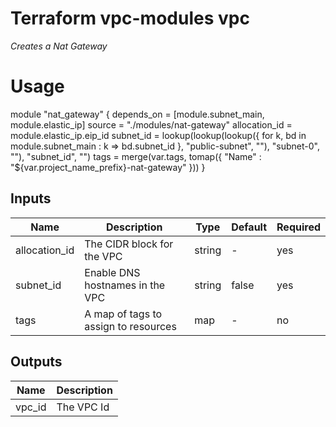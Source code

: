 # **Terraform vpc-modules vpc**

*Creates a Nat Gateway*


#  Usage

module "nat_gateway" {
  depends_on    = [module.subnet_main, module.elastic_ip]
  source        = "./modules/nat-gateway"
  allocation_id = module.elastic_ip.eip_id
  subnet_id = lookup(lookup(lookup({ for k, bd in module.subnet_main : k => bd.subnet_id }, "public-subnet", ""), "subnet-0", ""), "subnet_id", "")
  tags = merge(var.tags, tomap({
    "Name" : "${var.project_name_prefix}-nat-gateway"
  }))
}


##  Inputs
|Name |Description |Type |Default |Required                         |
|-----|-----|-----|-----|-----|
|allocation_id|The CIDR block for the VPC|string|-|yes|
|subnet_id|Enable DNS hostnames in the VPC|string|false|yes|
|tags|A map of tags to assign to resources|map|-|no|

##  Outputs
|Name |Description |
|------|--------|
|vpc_id|The VPC Id|

